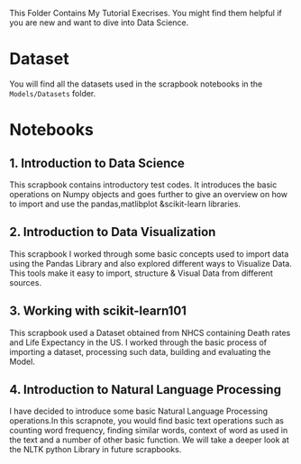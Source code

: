 This Folder Contains My Tutorial Execrises. You might find them helpful if you are new and want to dive into Data Science.

# Dataset
You will find all the datasets used in the scrapbook notebooks in the ```Models/Datasets```  folder.

# Notebooks
## 1. Introduction to Data Science
This scrapbook contains introductory test codes. It introduces the basic operations on Numpy objects and goes further to give an overview on how to import and use the pandas,matlibplot &scikit-learn libraries.

## 2. Introduction to Data Visualization
This scrapbook I worked through some basic concepts used to import data using the Pandas Library and also explored different ways to Visualize Data. This tools make it easy to import, structure & Visual Data from different sources.

## 3. Working with scikit-learn101
This scrapbook used a Dataset obtained from NHCS containing Death rates and Life Expectancy in the US. I worked through the basic process of importing a dataset, processing such data, building and evaluating the Model.

## 4. Introduction to Natural Language Processing
I have decided to introduce some basic Natural Language Processing operations.In this scrapnote, you would find basic text operations such as counting word frequency, finding similar words, context of word as used in the text and a number of other basic function. We will take a deeper look at the NLTK python Library in future scrapbooks.
